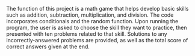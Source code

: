 The function of this project is a math game that helps develop basic skills such as addition, subtraction, multiplication, and division. The code incorporates conditionals and the random function. Upon running the program, the user is asked to choose the skill they want to practice, then presented with ten problems related to that skill. Solutions to any incorrectly-answered problems are provided, as well as the total score of correct answers given at the end.
